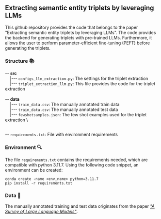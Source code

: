 ## Extracting semantic entity triplets by leveraging LLMs
This github repository provides the code that belongs to the paper "Extracting semantic entity triplets by leveraging LLMs". The code provides the backend for generating triplets with pre-trained LLMs. Furthermore, it allows the user to perform parameter-efficient fine-tuning (PEFT) before generating the triplets.

### Structure :books:
-- **src** \
&nbsp;&nbsp;&nbsp;&nbsp;|--- ```configs_llm_extraction.py```: The settings for the triplet extraction \
&nbsp;&nbsp;&nbsp;&nbsp;|--- ```triplet_extraction_llm.py```: This file provides the code for the triplet extraction \
\
-- **data** \
&nbsp;&nbsp;&nbsp;&nbsp;|--- ```train_data.csv```: The manually annotated train data \
&nbsp;&nbsp;&nbsp;&nbsp;|--- ```train_data.csv```: The manually annotated test data \
&nbsp;&nbsp;&nbsp;&nbsp;|--- ```fewshotsamples.json```: The few shot examples used for the triplet extraction \

\
-- ```requirements.txt```: File with environment requirements

### Environment :mag:
The file ```requirements.txt``` contains the requirements needed, which are compatible with python 3.11.7. Using the following code snippet, an environment can be created:

```
conda create -name <env_name> python=3.11.7 
pip install -r requirements.txt
```

### Data :page_facing_up:
The manually annotated training and test data originates from the paper [_"A Survey of Large Language Models"_](https://arxiv.org/abs/2303.18223).
